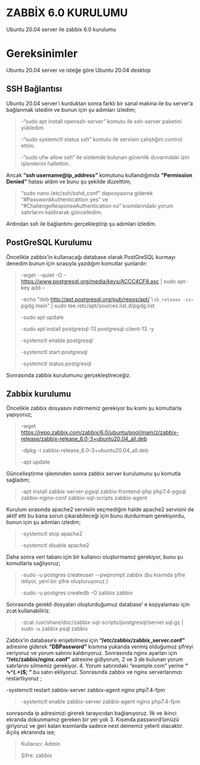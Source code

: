 
# ZABBİX 6.0 KURULUMU

Ubuntu 20.04 server ile zabbix 6.0 kurulumu


# Gereksinimler

Ubuntu 20.04 server ve isteğe göre Ubuntu 20.04 desktop

## SSH Bağlantısı

Ubuntu 20.04 server’ı kurduktan sonra farklı bir sanal makina ile bu server’a bağlanmak istedim ve bunun için şu adımları izledim;

> -“sudo apt install openssh-server” komutu ile ssh-server paketini yükledim.
> 
> -“sudo systemctl status ssh” komutu ile servisin çalıştığını control ettim.
> 
> -“sudo ufw allow ssh” ile sistemde bulunan güvenlik duvarındaki izin işlemlerini hallettim.

Ancak **“ssh username@ip_address”** komutunu kullandığımda **“Permission Denied”** hatası aldım ve bunu şu şekilde düzelttim;

>“sudo nano /etc/ssh/sshd_conf” daposyasına giderek “#PasswordAuthenticattion yes” ve “#ChallengeResponseAuthentication no” kısımlarındaki yorum satırlarını kaldırarak güncelledim. 

Ardından ssh ile bağlantımı gerçekleştirip şu adımları izledim.

## PostGreSQL Kurulumu
Öncelikle zabbix’in kullanacağı database olarak PostGreSQL kurmayı denedim bunun için sırasıyla yazdığım komutlar şunlardır:

>-wget --quiet -O - https://www.postgresql.org/media/keys/ACCC4CF8.asc | sudo apt-key add –
>
>	-echo "deb http://apt.postgresql.org/pub/repos/apt/ `lsb_release -cs`-pgdg main" | sudo tee /etc/apt/sources.list.d/pgdg.list
>	
>-sudo apt update
>
>-sudo apt install postgresql-13 postgresql-client-13 -y
>
>-systemctl enable postgresql
>
>-systemctl start postgresql
>
>-systemctl status postgresql

Sonrasında zabbix kurulumunu gerçekleştireceğiz.

## Zabbix kurulumu 
Öncelikle zabbix dosyasını indirmemiz gerekiyor bu kısmı şu komutlarla yapıyoruz;

>-wget https://repo.zabbix.com/zabbix/6.0/ubuntu/pool/main/z/zabbix-release/zabbix-release_6.0-3+ubuntu20.04_all.deb
>
>-dpkg -i zabbix-release_6.0-3+ubuntu20.04_all.deb
>
>-apt update

Güncelleştirme işleminden sonra zabbix server kurulumunu şu komutla sağladım; 

>-apt install zabbix-server-pgsql zabbix-frontend-php php7.4-pgsql zabbix-nginx-conf zabbix-sql-scripts zabbix-agent

Kurulum sırasında apache2 servisini seçmediğim halde apache2 servisini de aktif etti bu bana sorun çıkarabileceği için bunu durdurmam gerekiyordu, bunun için şu adımları izledim;

>-systemctl  stop apache2
>
>-systemctl disable apache2

Daha sonra veri tabanı için bir kullanıcı oluşturmamız gerekiyor, bunu şu komutlarla sağlıyoruz;

>-sudo -u postgres createuser --pwprompt zabbix (bu kısımda şifre istiyor, yeni bir şifre oluşturuyoruz.)
>
>-sudo -u postgres createdb -O zabbix zabbix

Sonrasında gerekli dosyaları oluşturduğumuz database’ e kopyalaması için zcat kullanabiliriz.

>-zcat /usr/share/doc/zabbix-sql-scripts/postgresql/server.sql.gz | sudo -u zabbix psql zabbix

Zabbix’in database’e erişebilmesi için **“/etc/zabbix/zabbix_server.conf”** adresine giderek **“DBPassword”** kısmına yukarıda vermiş olduğumuz şifreyi veriyoruz ve yorum satırını kaldırıyoruz. Sonrasında nginx ayarları için **“/etc/zabbix/nginx.conf”** adresine gidiyorum, 2 ve 3 de bulunan yorum satırlarını silmemiz gerekiyor. 4. Yorum satırındaki “example.com” yerine **“ ∿^(.+)$; “** bu satırı ekliyoruz. Sonrasında zabbix ve nginx serverlarımızı restartlıyoruz ;

-systemctl restart zabbix-server zabbix-agent nginx php7.4-fpm

>-systemctl enable zabbix-server zabbix-agent nginx php7.4-fpm
>
sonrasında ip adresimizi girerek tarayıcıdan bağlanıyoruz. İlk ve ikinci ekranda dokunmamız gereken bir yer yok 3. Kısımda password’ümüzü giriyoruz ve geri kalan kısımlarda sadece next dememiz yeterli olacaktır.  Açılış ekranında ise;

> Kullanıcı: Admin
> 
> Şifre: zabbix


